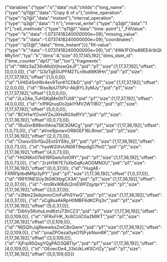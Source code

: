{"Variables":{"type":"o","data":null,"childs":{"long_name":{"type":"q11@l","data":"Copy 8 of u"},"online_operation":{"type":"q7@l","data":"instant"},"interval_operation":{"type":"q3@l","data":"1 h"},"interval_write":{"type":"q3@l","data":"1 h"},"cell_methods":{"type":"q11@l","data":"time: point"},"_FillValue":{"type":"k","data":-1.0737418240000000e+09},"missing_value":{"type":"k","data":-1.0737418240000000e+09},"coordinates":{"type":"q12@l","data":"time_instant"}}},"fill-value":{"type":"k","data":-1.0737418240000000e+09},"id":"4Wk1FGfw89EE4rIbQtMty5m","typ":"k","dims":4,"size":[0,17,145,192],"dims_dset_id":["time_counter","dp17","lat","lon"],"fragments":[{"id":"tWlz3aZ36oMsljVjhswQeJF","pid":"p1","size":[1,17,37,192],"offset":[0,0,0,0]},
{"id":"G3zTgE0UPFMZTLn9sdWK9Hn","pid":"p1","size":[1,17,37,192],"offset":[1,0,0,0]},
{"id":"UHlD45nH6r4ev9TonK1CDbD","pid":"p1","size":[1,17,37,192],"offset":[2,0,0,0]},
{"id":"Riss8pU75PU-Akj8YL3yMJy","pid":"p1","size":[1,17,37,192],"offset":[3,0,0,0]},
{"id":"JLx2Ae_TuHSKqMe0ItTUli9","pid":"p1","size":[1,17,37,192],"offset":[4,0,0,0]},
{"id":"n1f9QruqDo2pklYMV2WTIBO","pid":"p1","size":[1,17,37,192],"offset":[5,0,0,0]},
{"id":"BCH1wYOvmYZeJXHsRGXeRYV","pid":"p1","size":[1,17,36,192],"offset":[0,0,73,0]},
{"id":"16uGvrB98nr0Ana7SK3GMCg","pid":"p1","size":[1,17,36,192],"offset":[1,0,73,0]},
{"id":"aVne9jpowvOR8GEF16LRmei","pid":"p1","size":[1,17,36,192],"offset":[2,0,73,0]},
{"id":"CtwsvS5rfQu2ExtSYS9z_Sf","pid":"p1","size":[1,17,36,192],"offset":[3,0,73,0]},
{"id":"hyeW2iXvUN08T9epdgD7foG","pid":"p1","size":[1,17,36,192],"offset":[4,0,73,0]},
{"id":"HtGNKn07k619fQwlu1otORY","pid":"p1","size":[1,17,36,192],"offset":[5,0,73,0]},
{"id":"2rzH1W7E7sXbGqKcAOGMNOU","pid":"p1","size":[1,17,36,192],"offset":[0,0,37,0]},
{"id":"HugAE-FXRR1ptbdMfIp3yPY","pid":"p1","size":[1,17,36,192],"offset":[1,0,37,0]},
{"id":"l991t1NESUy3tGtKXbgCX3A","pid":"p1","size":[1,17,36,192],"offset":[2,0,37,0]},
{"id":"-htzRIxW8dU2mEWPZqytprY","pid":"p1","size":[1,17,36,192],"offset":[3,0,37,0]},
{"id":"x3Nm23eikjmmrCmFuPhSYwG","pid":"p1","size":[1,17,36,192],"offset":[4,0,37,0]},
{"id":"xCg8saAkRpH0MBF6dKCPq3v","pid":"p1","size":[1,17,36,192],"offset":[5,0,37,0]},
{"id":"DibVy5KohuLmd6ztJ73hCZ3","pid":"p1","size":[1,17,36,192],"offset":[0,0,109,0]},
{"id":"ilFRxFHK_Xc6CUiC0a2MIKT","pid":"p1","size":[1,17,36,192],"offset":[1,0,109,0]},
{"id":"Mj5QlhJqjRewwbsZmC8xQwm","pid":"p1","size":[1,17,36,192],"offset":[2,0,109,0]},
{"id":"pnaZPOeza0yeO1SFykNsm8K","pid":"p1","size":[1,17,36,192],"offset":[3,0,109,0]},
{"id":"XjFrp95QsgYQgPAD3QBTIyr","pid":"p1","size":[1,17,36,192],"offset":[4,0,109,0]},
{"id":"OEoecDe4_33sUkLxKSCrtZy","pid":"p1","size":[1,17,36,192],"offset":[5,0,109,0]}]}